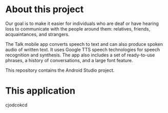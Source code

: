 # About this project
Our goal is to make it easier for individuals who are deaf or have hearing loss to communicate with the people around them: relatives, friends, acquaintances, and strangers.

The Talk mobile app converts speech to text and can also produce spoken audio of written text. It uses Google TTS speech technologies for speech recognition and synthesis. The app also includes a set of ready-to-use phrases, a history of conversations, and a large font feature.

This repository contains the Android Studio project.
# This application 
cjodcokcd
